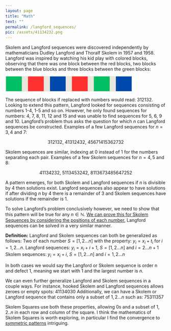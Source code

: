 ```yaml
---
layout: page
title: "Math"
text: ""
permalink: /langford_sequences/
pic: /assets/41134232.png
---
```

<div class="math-wrap">
<p>Skolem and Langford sequences were discovered independently by mathematicians Dudley Langford and Thoralf Skolem in 1957 and 1958. Langford was inspired by watching his kid play with colored blocks, observing that there was one block between the red blocks, two blocks between the blue blocks and three blocks between the green blocks:</p>
<img src="/assets/blocks.png">
<p>
The sequence of blocks if replaced with numbers would read: 312132. Looking to extend this pattern, Langford looked for sequences consisting of numbers 1-4, 1-5 and so on. However, he only found sequences for numbers: 4, 7, 8, 11, 12 and 15 and was unable to find sequences for 5, 6, 9 and 10. Langford’s problem thus asks the question for which <span class="math inline"><em>n</em></span> can Langford sequences be constructed.
Examples of a few Langford sequences for <span class="math inline"><em>n</em> = 3, 4</span> and <span class="math inline">7</span>:
</p>
<p style="text-align: center;">
<span class="math inline">312132</span>, <span class="math inline">41312432</span>, <span class="math inline">45671415362732</span>
</p>
<p>
Skolem sequences are similar, indexing at 0 instead of 1 for the numbers separating each pair. Examples of a few Skolem sequences for <span class="math inline"><em>n</em> = 4, 5</span> and <span class="math inline">8</span>:
</p>
<p style="text-align: center;">
<span class="math inline">41134232</span>, <span class="math inline">5113453242</span>, <span class="math inline">8113673485647252</span>
</p>
<p>
A pattern emerges, for both Skolem and Langford sequences if <span class="math inline"><em>n</em></span> is divisible by 4 then solutions exist. Langford sequences also appear to have solutions if after dividing <span class="math inline"><em>n</em></span> by 4 there is a remainder of 3 and Skolem sequences have solutions if the remainder is 1.
</p>
<p>
To solve Langford’s problem conclusively however, we need to show that this pattern will be true for any <span class="math inline"><em>n</em> ∈ ℕ</span>. <a href="/skolem_proof/">
We can prove this for Skolem Sequences by considering the positions of each number.</a> Langford sequences can be solved in a very similar manner.
</p>
<p>
<strong>Definition:</strong> Langford and Skolem sequences can both be generalized as follows:
Two of each number <span class="math inline"><em>S</em> = [1, 2...<em>n</em>]
</span> with the property: <span class="math inline"><em>y</em><sub><em>i</em></sub> = <em>x</em><sub><em>i</em></sub> + <em>t</em><sub><em>i</em></sub></span> for <span class="math inline"><em>i</em> = 1, 2...<em>n</em>.</span>
Langford sequences: <span class="math inline"><em>y</em><sub><em>i</em></sub> = <em>x</em><sub><em>i</em></sub> + <em>i</em> + 1</span>, <span class="math inline"><em>S</em> = [1, 2...<em>n</em>]</span> and <span class="math inline"><em>i</em> = 2...<em>n</em> + 1</span>
Skolem sequences: <span class="math inline"><em>y</em><sub><em>i</em></sub> = <em>x</em><sub><em>i</em></sub> + <em>i</em></span>, <span class="math inline"><em>S</em> = [1, 2...<em>n</em>]</span> and <span class="math inline"><em>i</em> = 1, 2...<em>n</em></span>
</p>
<p>
In both cases we would say the Langford or Skolem sequence is order n and defect 1, meaning we start with 1 and the largest number is <span class="math inline"><em>n</em></span>.
</p>
<p>
We can even further generalize Langford and Skolem sequences in a couple ways.
For instance, hooked Skolem and Langford sequences allows zeroes or empty spots: <span class="math inline">41134030</span>
Additionally, we can have a Skolem or Langford sequence that contains only a subset of <span class="math inline">1, 2...<em>n</em></span> such as: <span class="math inline">75311357</span>
</p>
<p>
Skolem Squares use both these properties, allowing 0s and a subset of <span class="math inline">1, 2..<em>n</em></span> in each row and column of the square. I think the mathematics of Skolem Squares is worth exploring, in particular I find the convergence to <a href="/puzzle_art/">symmetric patterns</a> intriguing.
</p>
</div>
